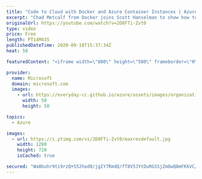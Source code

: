 ```yaml
---
title: "Code to Cloud with Docker and Azure Container Instances | Azure Friday"
excerpt: "Chad Metcalf from Docker joins Scott Hanselman to show how to use the Docker CLI to deploy a container to Azure Container Instances (ACI). Using only the Docker CLI, Chad deploys a Minecraft image to ACI and then shares the public IP address with Scott so he can join in the wacky, blocky world!  ACI"
originalUrl: https://youtube.com/watch?v=2D8FTi-Zvt0
type: video
price: Free
length: PT14M43S
publishedDateTime: 2020-09-18T15:37:34Z
heat: 50

featuredContent: "<iframe width=\"800\" height=\"500\" frameborder=\"0\" src=\"https://www.youtube.com/embed/2D8FTi-Zvt0\" allow=\"accelerometer; autoplay; encrypted-media; gyroscope; picture-in-picture\" allowfullscreen></iframe>"

provider:
  name: Microsoft
  domain: microsoft.com
  images:
    - url: https://everyday-cc.github.io/azure/assets/images/organizations/microsoft.com-50x50.jpg
      width: 50
      height: 50

topics:
  - Azure

images:
  - url: https://i.ytimg.com/vi/2D8FTi-Zvt0/maxresdefault.jpg
    width: 1280
    height: 720
    isCached: true

secured: "Wa8buhr9ti9rzQ+S52hod0/jgIY7RmdQ/fT8V5JYtDuRGS5jZm8wQ8mFKkVC/Q95FPbs3ZGfgSfT/HkxA0kpuFBvF6FJnphenUwYxaiEKXXjkBazCd8F5j6K8l98MlEXpYm01+kunmf5eI/G0Y4iQ5rlocH39p78B0xklCYVceOEoWpv7aMLs4xvkUHbq5adYUoGsyF+9kagNYTgSfRTOcb1PI1+AnmR4a9fD2cZ0MM4xA15et/S4j17eSFt2ay6+2fXo8ZMMi8qItjGvGGxs3lCWQu2ckhCeeJhXuSkSrn9KKksuinDR6dfmMlzbmhCOMtc5m962rpTbi/G8MMGGOJK3AtKXGvrUGFPNCJx2V4zgkm0qV9r6KfZICrCco7hgKDcCGEvshD8RIzZ9Aqibe8P9YMH+LIk4ypT1AlANh0=;UJNGKu+MSS7cp0EsuQmUYA=="
---
```


